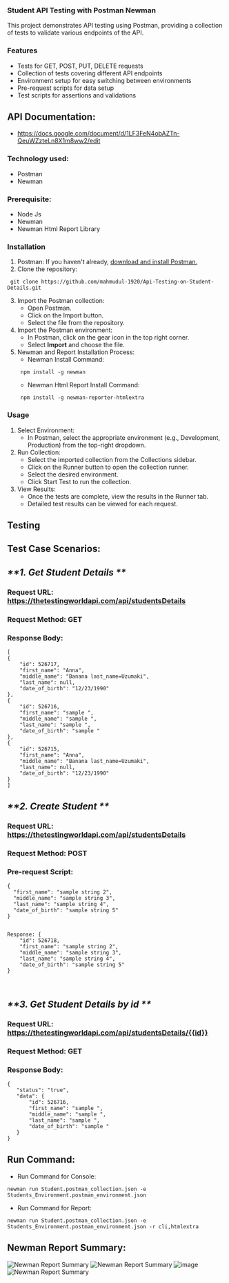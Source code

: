### **Student API Testing with Postman Newman**
This project demonstrates API testing using Postman, providing a collection of tests to validate various endpoints of the API. 

### **Features**

- Tests for GET, POST, PUT, DELETE requests
- Collection of tests covering different API endpoints
- Environment setup for easy switching between environments
- Pre-request scripts for data setup
- Test scripts for assertions and validations

## API Documentation:
- https://docs.google.com/document/d/1LF3FeN4obAZTn-QeuWZzteLn8X1m8ww2/edit
  
### **Technology used:**
- Postman
- Newman

### **Prerequisite:**
- Node Js
- Newman
- Newman Html Report Library

### **Installation**

1. Postman: If you haven't already, [download and install Postman.](https://www.postman.com/downloads/)
2. Clone the repository:
 ```console 
  git clone https://github.com/mahmudul-1920/Api-Testing-on-Student-Details.git
```
3. Import the Postman collection:
    - Open Postman.
    - Click on the Import button.
    - Select the file from the repository.
4. Import the Postman environment:
    - In Postman, click on the gear icon in the top right corner.
    - Select **Import** and choose the file.
5. Newman and Report Installation Process:
    - Newman Install Command:
     ```console 
      npm install -g newman
    ```
    - Newman Html Report Install Command:
     ```console 
      npm install -g newman-reporter-htmlextra
    ```
### **Usage**
1. Select Environment:
    -   In Postman, select the appropriate environment (e.g., Development, Production) from the top-right dropdown.
3. Run Collection:
    -   Select the imported collection from the Collections sidebar.
    -   Click on the Runner button to open the collection runner.
    -   Select the desired environment.
    -   Click Start Test to run the collection.
8. View Results:
    -   Once the tests are complete, view the results in the Runner tab.
    -   Detailed test results can be viewed for each request.

## **Testing**

## Test Case Scenarios:

 ## _**1. Get Student Details **_
### Request URL: https://thetestingworldapi.com/api/studentsDetails
### Request Method: GET
### Response Body:

    [
    {
        "id": 526717,
        "first_name": "Anna",
        "middle_name": "Banana last_name=Uzumaki",
        "last_name": null,
        "date_of_birth": "12/23/1990"
    },
    {
        "id": 526716,
        "first_name": "sample ",
        "middle_name": "sample ",
        "last_name": "sample ",
        "date_of_birth": "sample "
    },
    {
        "id": 526715,
        "first_name": "Anna",
        "middle_name": "Banana last_name=Uzumaki",
        "last_name": null,
        "date_of_birth": "12/23/1990"
    }
    ]


## _**2. Create Student **_

### Request URL: https://thetestingworldapi.com/api/studentsDetails
### Request Method: POST
### Pre-request Script:
```console 
{
  "first_name": "sample string 2",
  "middle_name": "sample string 3",
  "last_name": "sample string 4",
  "date_of_birth": "sample string 5"
}


Response: {
    "id": 526718,
    "first_name": "sample string 2",
    "middle_name": "sample string 3",
    "last_name": "sample string 4",
    "date_of_birth": "sample string 5"
}



```
 ## _**3. Get Student Details by id **_
### Request URL: https://thetestingworldapi.com/api/studentsDetails/{{id}}
### Request Method: GET
### Response Body:
 ```console 
{
    "status": "true",
    "data": {
        "id": 526716,
        "first_name": "sample ",
        "middle_name": "sample ",
        "last_name": "sample ",
        "date_of_birth": "sample "
    }
}

```

## Run Command:  
- Run Command for Console: 
```console 
newman run Student.postman_collection.json -e Students_Environment.postman_environment.json  
```
- Run Command for Report: 
```console 
newman run Student.postman_collection.json -e Students_Environment.postman_environment.json -r cli,htmlextra
```

## Newman Report Summary:
![Newman Report Summary](https://github.com/mahmudul-1920/Api-Testing-on-Student-Details/blob/69dedecb84dc7ac5ac6231214b841b75a4b68f42/student%20report%20summary.png)
![Newman Report Summary](https://github.com/mahmudul-1920/Api-Testing-on-Student-Details/blob/b74ab96ca73c2d6dd4555971fb579d58a53be6cf/student%20report%20summary2.png)
![image](https://github.com/mahmudul-1920/Api-Testing-on-Student-Details/blob/a867f98ba9f7c17aa2a3c0e23fc3b7dbbf5b41dd/Screenshot_23.png)
![Newman Report Summary](https://github.com/mahmudul-1920/Api-Testing-on-Student-Details/blob/c4a2b30577d0b406b0861656cb6b1409708d6fcd/Screenshot_24.png)
